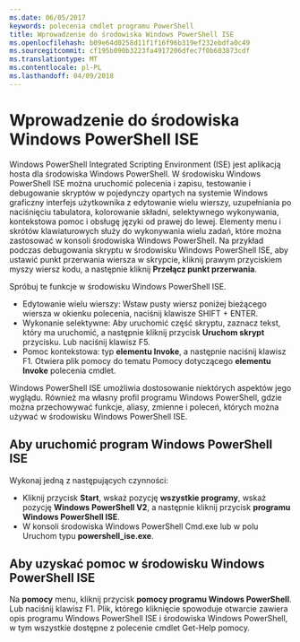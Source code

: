 ```yaml
---
ms.date: 06/05/2017
keywords: polecenia cmdlet programu PowerShell
title: Wprowadzenie do środowiska Windows PowerShell ISE
ms.openlocfilehash: b09e64d0258d11f1f16f96b319ef232ebdfa0c49
ms.sourcegitcommit: cf195b090b3223fa4917206dfec7f0b603873cdf
ms.translationtype: MT
ms.contentlocale: pl-PL
ms.lasthandoff: 04/09/2018
---
```

# <a name="introducing-the-windows-powershell-ise"></a>Wprowadzenie do środowiska Windows PowerShell ISE

Windows PowerShell Integrated Scripting Environment (ISE) jest aplikacją hosta dla środowiska Windows PowerShell. W środowisku Windows PowerShell ISE można uruchomić polecenia i zapisu, testowanie i debugowanie skryptów w pojedynczy opartych na systemie Windows graficzny interfejs użytkownika z edytowanie wielu wierszy, uzupełniania po naciśnięciu tabulatora, kolorowanie składni, selektywnego wykonywania, kontekstowa pomoc i obsługę języki od prawej do lewej. Elementy menu i skrótów klawiaturowych służy do wykonywania wielu zadań, które można zastosować w konsoli środowiska Windows PowerShell. Na przykład podczas debugowania skryptu w środowisku Windows PowerShell ISE, aby ustawić punkt przerwania wiersza w skrypcie, kliknij prawym przyciskiem myszy wiersz kodu, a następnie kliknij **Przełącz punkt przerwania**.

Spróbuj te funkcje w środowisku Windows PowerShell ISE.

- Edytowanie wielu wierszy: Wstaw pusty wiersz poniżej bieżącego wiersza w okienku polecenia, naciśnij klawisze SHIFT + ENTER.
- Wykonanie selektywne: Aby uruchomić część skryptu, zaznacz tekst, który ma uruchomić, a następnie kliknij przycisk **Uruchom skrypt** przycisku. Lub naciśnij klawisz F5.
- Pomoc kontekstowa: typ **elementu Invoke**, a następnie naciśnij klawisz F1. Otwiera plik pomocy do tematu Pomocy dotyczącego **elementu Invoke** polecenia cmdlet.

Windows PowerShell ISE umożliwia dostosowanie niektórych aspektów jego wyglądu. Również ma własny profil programu Windows PowerShell, gdzie można przechowywać funkcje, aliasy, zmienne i poleceń, których można używać w środowisku Windows PowerShell ISE.

## <a name="to-start-the-windows-powershell-ise"></a>Aby uruchomić program Windows PowerShell ISE

Wykonaj jedną z następujących czynności:

- Kliknij przycisk **Start**, wskaż pozycję **wszystkie programy**, wskaż pozycję **Windows PowerShell V2**, a następnie kliknij przycisk **programu Windows PowerShell ISE**.
- W konsoli środowiska Windows PowerShell Cmd.exe lub w polu Uruchom typu **powershell_ise.exe**.

## <a name="to-get-help-in-the-windows-powershell-ise"></a>Aby uzyskać pomoc w środowisku Windows PowerShell ISE

Na **pomocy** menu, kliknij przycisk **pomocy programu Windows PowerShell**. Lub naciśnij klawisz F1. Plik, którego kliknięcie spowoduje otwarcie zawiera opis programu Windows PowerShell ISE i środowiska Windows PowerShell, w tym wszystkie dostępne z polecenie cmdlet Get-Help pomocy.